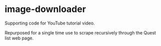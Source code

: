 # image-downloader

Supporting code for YouTube tutorial video.


Repurposed for a single time use to scrape recursively through the Quest list web page.